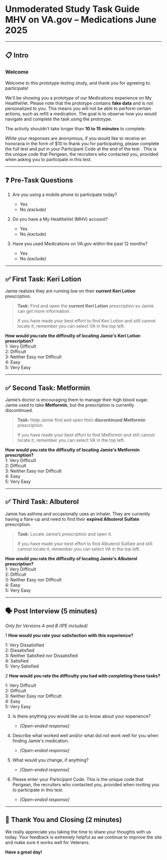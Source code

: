 # Unmoderated Study Task Guide MHV on VA.gov – Medications June 2025

---

## 📋 Intro

### Welcome

Welcome to this prototype testing study, and thank you for agreeing to participate! 

We'll be showing you a prototype of our Medications experience on My HealtheVet. Please note that the prototype contains **fake data** and is not personalized to you. This means you will not be able to perform certain actions, such as refill a medication. The goal is to observe how you would navigate and complete the task using the prototype.

The activity shouldn't take longer than **10 to 15 minutes** to complete. 

While your responses are anonymous, if you would like to receive an honoraria in the form of $10 to thank you for participating, please complete the full test and put in your Participant Code at the end of the test . This is the unique code that Perigean, the recruiters who contacted you, provided when asking you to participate in this test.

---

## ❓ Pre-Task Questions

1. Are you using a mobile phone to participate today?  
   - Yes  
   - No _(exclude)_

2. Do you have a My HealtheVet (MHV) account?  
   - Yes  
   - No _(exclude)_

3. Have you used Medications on VA.gov within the past 12 months?  
   - Yes  
   - No _(exclude)_

---

## ✅ First Task: Keri Lotion

Jamie realizes they are running low on their **current Keri Lotion** prescription.

> **Task:** Find and open the **current Keri Lotion** prescription so Jamie can get more information.
> 
> If you have made your best effort to find Keri Lotion and still cannot locate it, remember you can select VA in the top left. 

**How would you rate the difficulty of locating Jamie's Keri Lotion prescription?**  
1: Very Difficult  
2: Difficult  
3: Neither Easy nor Difficult  
4: Easy  
5: Very Easy

---

## ✅ Second Task: Metformin

Jamie’s doctor is encouraging them to manage their high blood sugar. Jamie used to take **Metformin**, but the prescription is currently discontinued.

> **Task:** Help Jamie find and open their **discontinued Metformin** prescription.
>
> If you have made your best effort to find Metformin and still cannot locate it, remember you can select VA in the top left. 

**How would you rate the difficulty of locating Jamie's Metformin prescription?**  
1: Very Difficult  
2: Difficult  
3: Neither Easy nor Difficult  
4: Easy  
5: Very Easy

---

## ✅ Third Task: Albuterol

Jamie has asthma and occasionally uses an inhaler. They are currently having a flare-up and need to find their **expired Albuterol Sulfate** prescription.

> **Task:** Locate Jamie’s prescription and open it.
>
> If you have made your best effort to find Albuterol Sulfate and still cannot locate it, remember you can select VA in the top left. 

**How would you rate the difficulty of locating Jamie's Albuterol prescription?**  
1: Very Difficult  
2: Difficult  
3: Neither Easy nor Difficult  
4: Easy  
5: Very Easy

---

## 🗣️ Post Interview (5 minutes)  
_Only for Versions A and B (IPE included)_

1 **How would you rate your satisfaction with this experience?**  

1: Very Dissatisfied  
2: Dissatisfied  
3: Neither Satisfied nor Dissatisfied  
4: Satisfied  
5: Very Satisfied

2 **How would you rate the difficulty you had with completing these tasks?**  

1: Very Difficult  
2: Difficult  
3: Neither Easy nor Difficult  
4: Easy  
5: Very Easy

3. Is there anything you would like us to know about your experience?  
   - _[Open-ended response]_
  
4. Describe what worked well and/or what did not work well for you when finding Jamie's medication.  
   - _[Open-ended response]_

5. What would you change, if anything?  
   - _[Open-ended response]_
  
6. Please enter your Participant Code. This is the unique code that Perigean, the recruiters who contacted you, provided when inviting you to participate in this test.
   - _[Open-ended response]_
---

## 🙏 Thank You and Closing (2 minutes)

We really appreciate you taking the time to share your thoughts with us today. Your feedback is extremely helpful as we continue to improve the site and make sure it works well for Veterans.

**Have a great day!**

